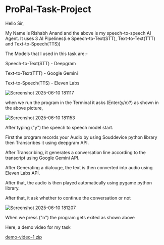 # ProPal-Task-Project

Hello Sir,

My Name is Rishabh Anand and the above is my speech-to-speech AI Agent.
It uses 3 AI Pipelines(i.e Speech-to-Text(STT), Text-to-Text(TTT) and Text-to-Speech(TTS))

The Models that I used in this task are:-

Speech-to-Text(STT) - Deepgram

Text-to-Text(TTT) - Google Gemini

Text-to-Speech(TTS) - Eleven Labs


![Screenshot 2025-06-10 181117](https://github.com/user-attachments/assets/f5a1f8b7-009d-49fe-b8e3-c0fc5ed63bd3)

when we run the program in the Terminal it asks (Enter(y/n)?) as shown in the above picture,


![Screenshot 2025-06-10 181153](https://github.com/user-attachments/assets/c8777436-163f-4c94-bd12-f4014ea69b00)

After typing ("y") the speech to speech model start. 

First the program records your Audio by using Souddevice python library then Transcribes it using deepgram API. 

After Transcribing, it generates a conversation line according to the transcript using Google Gemini API.

After Generating a dialouge, the text is then converted into audio using Eleven Labs API.

After that, the audio is then played automatically using pygame python library.

After that, it ask whether to continue the conversation or not

![Screenshot 2025-06-10 181207](https://github.com/user-attachments/assets/47497a2f-b73a-4aa6-a9fe-72fc6bff1f14)

When we press ("n") the program  gets exited as shown above

Here, a demo video for my task

[demo-video-1.zip](https://github.com/user-attachments/files/20673751/demo-video-1.zip)




